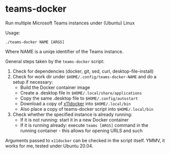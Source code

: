 # teams-docker
Run multiple Microsoft Teams instances under (Ubuntu) Linux

Usage:

`./teams-docker NAME [ARGS]`

Where NAME is a uniqe identifier of the Teams instance.

General steps taken by the `teams-docker` script:

1. Check for dependencies (docker, git, sed, curl, desktop-file-install)
1. Check for work dir under `$HOME/.config/teams-docker-NAME` and do a setup if necessary:
    * Build the Docker container image
    * Create a .desktop file in `$HOME/.local/share/applications`
    * Copy the same .desktop file to `$HOME/.config/autostart`
    * Download a copy of [x11docker](https://github.com/mviereck/x11docker) into `$HOME/.local/bin`
    * Also place a copy of teams-docker script into `$HOME/.local/bin`
1. Check whether the specified instance is already running:
    * If it is not running: start it in a new Docker container
    * If it is running already: execute `teams [ARGS]` command in the running container - this allows for opening URLS and such
    
Arguments passed to `x11docker` can be checked in the script itself. YMMV, it works for me, tested under Ubuntu 20.04.
